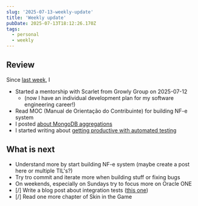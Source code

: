 ```yaml
---
slug: '2025-07-13-weekly-update'
title: 'Weekly update'
pubDate: 2025-07-13T18:12:26.170Z
tags:
  - personal
  - weekly
---
```


## Review

Since [last week](/blog/2025-07-08-weekly-update), I

- Started a mentorship with Scarlet from Growly Group on 2025-07-12
  - (now I have an individual development plan for my software engineering career!)
- Read MOC (Manual de Orientação do Contribuinte) for building NF-e system
- I posted [about MongoDB aggregations](/blog/about-mongodb-aggregations)
- I started writing about [getting productive with automated testing](/blog/getting-productive-with-automated-tests)

## What is next

- Understand more by start building NF-e system (maybe create a post here or multiple TIL's?)
- Try tro commit and iterate more when building stuff or fixing bugs
- On weekends, especially on Sundays try to focus more on Oracle ONE
- [/] Write a blog post about integration tests ([this one](/blog/getting-productive-with-automated-tests))
- [/] Read one more chapter of Skin in the Game
